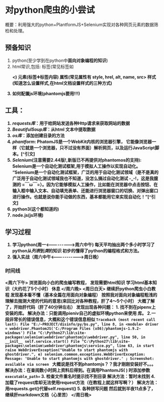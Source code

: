 # 对python爬虫的小尝试 
概要：利用强大的python+PlantformJS+Selenium实现对各种网页元素的数据筛检和处理。

## 预备知识
1. python(至少学到在python中**面向对象编程的知识**)
2. html常识,包括:
标签(常见标签如 <a> <b> <br /> <div> <p> <html> <body> <head> <)
元素(标签➕标签内容)
属性(常见属性有 style, hrel, alt,  name, src>
样式(知道怎么设置样式,在html文档设置样式的三种方式)
3. 如何配置js环境(**phantomjs要用!!!**)
## 工具：
1. *requests库*：用于给网站发送各种Http请求来获取网站的数据
2. *BeautifulSoup库*：从html 文本中提取数据
3. *os库*：添加创建目录的方法
4. *phantform*:
PhatomJS是一个WebKit内核的浏览器引擎，
它能像浏览器一样（它就是一个浏览器，只不过没有界面）解析网页，以及运行JavaScript脚本。[^引文]
5. *Selenium*(**注意需要2.44版!,新版已不再提供对phantomos的支持**):
Selenium是一个自动化测试框架,用于模拟人工操作以实现自动化。
“Selenium是一个自动化测试框架，广泛的用于自动化测试领域（是不是真的广泛用于自动化测试领域我也不知道，没怎么搞过自动化测试 -_-!，这是我臆测的 =￣ω￣=）。因为它能够模拟人工操作，比如能在浏览器中点击按钮、在输入框中输入文本、自动填充表单、还能进行浏览器窗口的切换、对弹出窗口进行操作。也就是说你能手动做的东西，基本都能用它来实现自动化！”[^引文]
6. python3(这个都知道的)
7. node.js(js环境)
## 学习过程
1. 学习python(周一<--------->周六中午)
每天平均抽出两个多小时学习了python从*列表*到*类*的知识
初步的懂得了python的编程格式和方法。
2. 强入实战（周六中午<----------->周日晚）
### 时间线
<周六下午>
浏览面向小白的爬虫编写教程，
发现需要html知识
学习html基本知识（大约花了5个小时）
休息
</周六晚>
<周日白天>
    继续肝python爬虫小白教程
    发现基本看不懂（基本全篇在用面向对象编程）
    按照我对面向对象编程粗浅的理解去揣测大佬的代码的意思(来回比对各种教程，肝了4～5个小时）
    大概了解了，开始肝代码（肝了40分钟左右）
    发现出现各种问题：
        1. 找不到在pipenv上安装的库。
                解决办法：只能调用pieniv自己的虚拟环境python来使用     库。
        2.一段非常长的错误信息，大概和这个错误信息相似
        ```
        Traceback (most recent call last):
        File "E:/~PROJECT/disinfo/py/bs.py", line 8, in <module>
        driver = webdriver.PhantomJS('C:/Program Files (x86)/phantomjs-1.9.2-windows')
        File "C:\Python27\lib\site-packages\selenium\webdriver\phantomjs\webdriver.py", line 50, in __init__
        self.service.start()
        File "C:\Python27\lib\site-packages\selenium\webdriver\phantomjs\service.py", line 63, in start
        raise WebDriverException("Unable to start phantomjs with ghostdriver.", e)
        selenium.common.exceptions.WebDriverException: Message: 'Unable to start phantomjs with ghostdriver.' ; Screenshot: available via screen 
        ```
        大概说是找不到phantomjs？？我才刚刚安装好不。。。
        解决办法：在查阅数小时网上资料后得到。在调用PhantomJS( ) 时添加参数`executable_path=`
        3. 检查文件重名时提示找不到目录
        解决方法：暂时未找到
        4. 加载了request库却无法使用request方法（在教程上就这样写啊？）
            解决方法：用requests.get()代替self.request()
        5. 各种拼写问题
    然后就到半夜11点多了，继续肝markdown文档（心里苦）
</周日晚>


